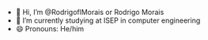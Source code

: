 - 👋 Hi, I’m @RodrigoflMorais or Rodrigo Morais
- 🌱 I’m currently studying at ISEP in computer engineering
- 😄 Pronouns: He/him
